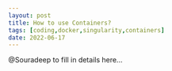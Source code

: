 ```yaml
---
layout: post
title: How to use Containers?
tags: [coding,docker,singularity,containers]
date: 2022-06-17
---
```



@Souradeep to fill in details here...

